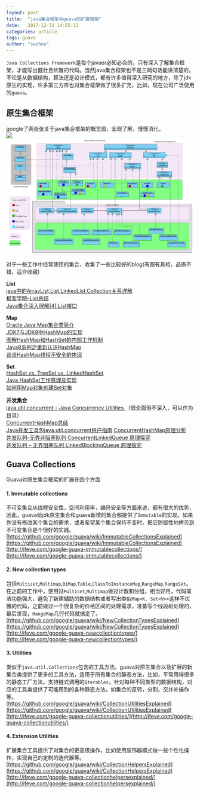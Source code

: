 ```yaml
---
layout: post
title:  "java集合框架与guava的扩展增强"
date:   2017-12-31 14:55:13
categories: article
tags: guava
author: "sxzhou"
---
```


`Java Collections Framework`是每个javaer必知必会的，只有深入了解集合框架，才能写出健壮且优雅的代码。当然java集合框架也不是三两句话能讲清楚的，不论是从数据结构，算法还是设计模式，都有许多值得深入研究的地方，除了jdk原生的实现，许多第三方库也对集合框架做了很多扩充，比如，现在公司广泛使用的`guava`。  

## 原生集合框架
google了两张张关于java集合框架的概览图，宏观了解，慢慢消化。  
![](http://7xnwyt.com1.z0.glb.clouddn.com/Java%20Collections%20Framework2.png)  
![](https://raw.githubusercontent.com/wanglizhi/wanglizhi.github.io/master/img/2016-06-22/Java-collection-cheat-sheet.png)     


对于一些工作中经常使用的集合，收集了一些比较好的blog(有图有真相，品质不错，适合收藏)  

**List**  
[java中的ArrayList,List,LinkedList,Collection关系详解](https://www.cnblogs.com/liqiu/p/3302607.html)  
[极客学院-List总结](http://wiki.jikexueyuan.com/project/java-enhancement/java-thirtytwo.html)  
[Java集合深入理解(4):List<E>接口](http://blog.csdn.net/u011240877/article/details/52802849#)  

**Map**  
[Oracle Java Map集合类简介](http://www.oracle.com/technetwork/cn/articles/maps1-100947-zhs.html)  
[JDK7与JDK8中HashMap的实现](http://www.importnew.com/23164.html)  
[图解HashMap和HashSet的内部工作机制](http://www.importnew.com/21841.html)  
[Java8系列之重新认识HashMap](http://www.importnew.com/20386.html)  
[谈谈HashMap线程不安全的体现](http://www.importnew.com/22011.html)  

**Set**  
[HashSet vs. TreeSet vs. LinkedHashSet](http://www.importnew.com/8773.html)  
[Java HashSet工作原理及实现](http://www.importnew.com/19208.html)  
[如何用Map对象创建Set对象](http://www.importnew.com/9639.html)

**并发集合**  
[java.util.concurrent - Java Concurrency Utilities
](http://tutorials.jenkov.com/java-util-concurrent/index.htm)（很全面但不深入，可以作为目录）  
[ConcurrentHashMap总结](http://www.importnew.com/22007.html)   
[Java并发工具包java.util.concurrent用户指南](http://blog.csdn.net/defonds/article/details/44021605/)  [ConcurrentHashMap原理分析](https://my.oschina.net/hosee/blog/639352)  
[并发队列-无界非阻塞队列 ConcurrentLinkedQueue 原理探究](http://www.importnew.com/25668.html)  
[并发队列 – 无界阻塞队列 LinkedBlockingQueue 原理探究](http://www.importnew.com/22007.html)  
  
## Guava Collections  
Guava对原生集合框架的扩展在四个方面  
#### 1. Immutable collections  
不可变集合从线程安全性，空间利用率，编码安全等方面来说，都有很大的优势，因此，guava给jdk原生集合和guava新增的集合都提供了`Immutable`的实现。如果你没有修改某个集合的需求，或者希望某个集合保持不变时，把它防御性地拷贝到不可变集合是个很好的实践。  
[https://github.com/google/guava/wiki/ImmutableCollectionsExplained](https://github.com/google/guava/wiki/ImmutableCollectionsExplained)  
[http://ifeve.com/google-guava-immutablecollections/](http://ifeve.com/google-guava-immutablecollections/)  
#### 2. New collection types  
包括`Multiset`,`Multimap`,`BiMap`,`Table`,`ClassToInstanceMap`,`RangeMap`,`RangeSet`。在之前的工作中，使用过`Multiset`,`Multimap`做过计数和分组，相当好用，代码简洁功能强大，避免了新建辅助的数据结构或者写出类似`Map<K, Set<V>>`这样不优雅的代码，之前做过一个很复杂的价格区间的处理需求，准备写个线段树处理的，最后发现，`RangeMap`几行代码就搞定了。  
[https://github.com/google/guava/wiki/NewCollectionTypesExplained](https://github.com/google/guava/wiki/NewCollectionTypesExplained)  
[http://ifeve.com/google-guava-newcollectiontypes/](http://ifeve.com/google-guava-newcollectiontypes/)  
#### 3. Utilities  
类似于`java.util.Collections`包含的工具方法。guava对原生集合以及扩展的新集合类提供了更多的工具方法，适用于所有集合的静态方法，比如，平常用得很多的静态工厂方法，支持链式调用的`Iterables`，针对每种不同类型的数据结构，对应的工具类提供了可能用到的各种静态方法，如集合的反转，分割，交并补操作等。  
[https://github.com/google/guava/wiki/CollectionUtilitiesExplained](https://github.com/google/guava/wiki/CollectionUtilitiesExplained)  
[http://ifeve.com/google-guava-collectionutilities/](http://ifeve.com/google-guava-collectionutilities/)  
#### 4. Extension Utilities
扩展集合工具提供了对集合的更高级操作，比如使用装饰器模式做一些个性化操作，实现自己的定制的迭代器等。  
[https://github.com/google/guava/wiki/CollectionHelpersExplained](https://github.com/google/guava/wiki/CollectionHelpersExplained)  
[http://ifeve.com/google-guava-collectionhelpersexplained/](http://ifeve.com/google-guava-collectionhelpersexplained/)  
